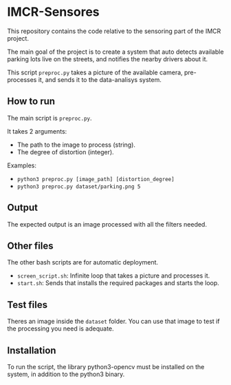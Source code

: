 # IMCR-Sensores
This repository contains the code relative to the sensoring part of the IMCR project.

The main goal of the project is to create a system that auto detects available parking lots live on the streets, and notifies the nearby drivers about it.

This script `preproc.py` takes a picture of the available camera, pre-processes it, and sends it to the data-analisys system.

## How to run

The main script is `preproc.py`.

It takes 2 arguments:
- The path to the image to process (string).
- The degree of distortion (integer).

Examples:
- `python3 preproc.py [image_path] [distortion_degree]`
- `python3 preproc.py dataset/parking.png 5`

## Output
The expected output is an image processed with all the filters needed.

## Other files
The other bash scripts are for automatic deployment.
- `screen_script.sh`: Infinite loop that takes a picture and processes it.
- `start.sh`: Sends that installs the required packages and starts the loop.

## Test files
Theres an image inside the `dataset` folder.
You can use that image to test if the processing you need is adequate.

## Installation
To run the script, the library python3-opencv must be installed on the system, in addition to the python3 binary.

